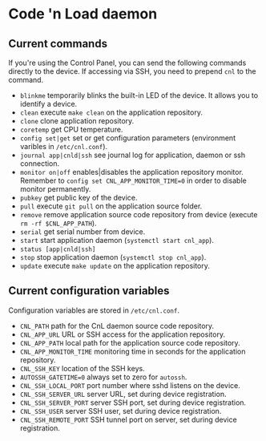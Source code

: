 # Code 'n Load daemon

## Current commands

If you're using the Control Panel, you can send the following commands directly to the device. If accessing via SSH, you need to prepend `cnl` to the command.

- `blinkme` temporarily blinks the built-in LED of the device. It allows you to identify a device.
- `clean` execute `make clean` on the application repository.
- `clone` clone application repository.
- `coretemp` get CPU temperature.
- `config set|get` set or get configuration parameters (environment varibles in `/etc/cnl.conf`).
- `journal app|cnld|ssh` see journal log for application, daemon or ssh connection.
- `monitor on|off` enables|disables the application repository monitor. Remember to `config set CNL_APP_MONITOR_TIME=0` in order to disable monitor permanently.
- `pubkey` get public key of the device.
- `pull` execute `git pull` on the application source folder.
- `remove` remove application source code repository from device (execute `rm -rf $CNL_APP_PATH`).
- `serial` get serial number from device.
- `start` start application daemon (`systemctl start cnl_app`).
- `status [app|cnld|ssh]`
- `stop` stop application daemon (`systemctl stop cnl_app`).
- `update` execute `make update` on the application repository.

## Current configuration variables

Configuration variables are stored in `/etc/cnl.conf`.

- `CNL_PATH` path for the CnL daemon source code repository.
- `CNL_APP_URL` URL or SSH access for the application repository.
- `CNL_APP_PATH` local path for the application source code repository.
- `CNL_APP_MONITOR_TIME` monitoring time in seconds for the application repository.
- `CNL_SSH_KEY` location of the SSH keys.
- `AUTOSSH_GATETIME=0` always set to zero for `autossh`.
- `CNL_SSH_LOCAL_PORT` port number where sshd listens on the device.
- `CNL_SSH_SERVER_URL` server URL, set during device registration.
- `CNL_SSH_SERVER_PORT` server SSH port, set during device registration.
- `CNL_SSH_USER` server SSH user, set during device registration.
- `CNL_SSH_REMOTE_PORT` SSH tunnel port on server, set during device registration.
